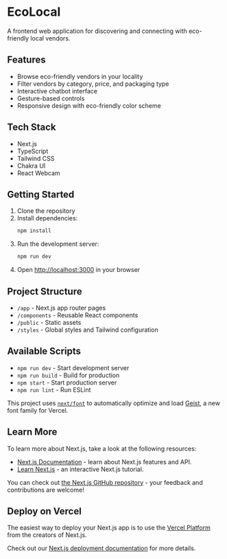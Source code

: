 # EcoLocal

A frontend web application for discovering and connecting with eco-friendly local vendors.

## Features

- Browse eco-friendly vendors in your locality
- Filter vendors by category, price, and packaging type
- Interactive chatbot interface
- Gesture-based controls
- Responsive design with eco-friendly color scheme

## Tech Stack

- Next.js
- TypeScript
- Tailwind CSS
- Chakra UI
- React Webcam

## Getting Started

1. Clone the repository
2. Install dependencies:
   ```bash
   npm install
   ```
3. Run the development server:
   ```bash
   npm run dev
   ```
4. Open [http://localhost:3000](http://localhost:3000) in your browser

## Project Structure

- `/app` - Next.js app router pages
- `/components` - Reusable React components
- `/public` - Static assets
- `/styles` - Global styles and Tailwind configuration

## Available Scripts

- `npm run dev` - Start development server
- `npm run build` - Build for production
- `npm start` - Start production server
- `npm run lint` - Run ESLint

This project uses [`next/font`](https://nextjs.org/docs/app/building-your-application/optimizing/fonts) to automatically optimize and load [Geist](https://vercel.com/font), a new font family for Vercel.

## Learn More

To learn more about Next.js, take a look at the following resources:

- [Next.js Documentation](https://nextjs.org/docs) - learn about Next.js features and API.
- [Learn Next.js](https://nextjs.org/learn) - an interactive Next.js tutorial.

You can check out [the Next.js GitHub repository](https://github.com/vercel/next.js) - your feedback and contributions are welcome!

## Deploy on Vercel

The easiest way to deploy your Next.js app is to use the [Vercel Platform](https://vercel.com/new?utm_medium=default-template&filter=next.js&utm_source=create-next-app&utm_campaign=create-next-app-readme) from the creators of Next.js.

Check out our [Next.js deployment documentation](https://nextjs.org/docs/app/building-your-application/deploying) for more details.
